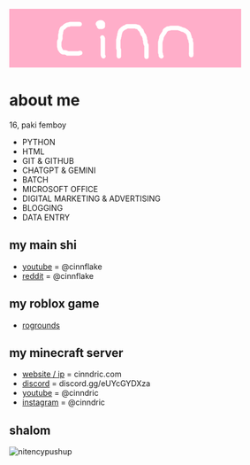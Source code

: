![banner](https://github.com/cinnflake/cinnflake/blob/main/banner.png)

# about me

16, paki femboy
- PYTHON
- HTML
- GIT & GITHUB
- CHATGPT & GEMINI
- BATCH
- MICROSOFT OFFICE
- DIGITAL MARKETING & ADVERTISING
- BLOGGING
- DATA ENTRY

## my main shi

- [youtube](https://www.youtube.com/@cinnflake) = @cinnflake
- [reddit](https://www.reddit.com/u/cinnflake) = @cinnflake

## my roblox game

- [rogrounds](https://www.roblox.com/games/11994994061)

## my minecraft server

- [website / ip](https://wwww.cinndric.com) = cinndric.com
- [discord](https://www.discord.gg/eUYcGYDXza) = discord.gg/eUYcGYDXza
- [youtube](https://www.youtube.com/@cinndric) = @cinndric
- [instagram](https://www.instagram.com/cinndric) = @cinndric

## shalom

![nitencypushup](https://github.com/cinnflake/cinnflake/blob/main/nitencypushup.gif)
